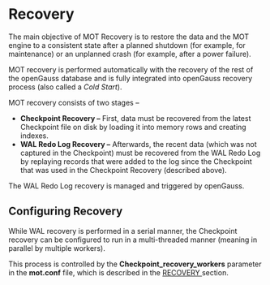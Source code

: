 # Recovery<a name="EN-US_TOPIC_0260488107"></a>

The main objective of MOT Recovery is to restore the data and the MOT engine to a consistent state after a planned shutdown \(for example, for maintenance\) or an unplanned crash \(for example, after a power failure\).

MOT recovery is performed automatically with the recovery of the rest of the openGauss database and is fully integrated into openGauss recovery process \(also called a  _Cold Start_\).

MOT recovery consists of two stages –

-   **Checkpoint Recovery –**  First, data must be recovered from the latest Checkpoint file on disk by loading it into memory rows and creating indexes.
-   **WAL Redo Log Recovery –**  Afterwards, the recent data \(which was not captured in the Checkpoint\) must be recovered from the WAL Redo Log by replaying records that were added to the log since the Checkpoint that was used in the Checkpoint Recovery \(described above\).

The WAL Redo Log recovery is managed and triggered by openGauss.

## Configuring Recovery<a name="section18585164411432"></a>

While WAL recovery is performed in a serial manner, the Checkpoint recovery can be configured to run in a multi-threaded manner \(meaning in parallel by multiple workers\).

This process is controlled by the  **Checkpoint\_recovery\_workers**  parameter in the  **mot.conf** file, which is described in the  [RECOVERY ](#_#_recovery)section.

